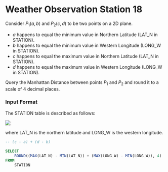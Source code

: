 # Weather Observation Station 18

Consider $P_1(a, b)$ and $P_2(c, d)$ to be two points on a 2D plane.

 - $a$ happens to equal the minimum value in Northern Latitude (LAT_N in STATION).
 - $b$ happens to equal the minimum value in Western Longitude (LONG_W in STATION).
 - $c$ happens to equal the maximum value in Northern Latitude (LAT_N in STATION).
 - $d$ happens to equal the maximum value in Western Longitude (LONG_W in STATION).

Query the Manhattan Distance between points $P_1$ and $P_2$ and round it to a scale of $4$ decimal places.

### Input Format

The STATION table is described as follows:

<img src="https://s3.amazonaws.com/hr-challenge-images/9336/1449345840-5f0a551030-Station.jpg">

where LAT_N is the northern latitude and LONG_W is the western longitude.

```SQL
-- (c - a) + (d - b)

SELECT
    ROUND((MAX(LAT_N) - MIN(LAT_N)) + (MAX(LONG_W) - MIN(LONG_W)), 4)
FROM
    STATION
```